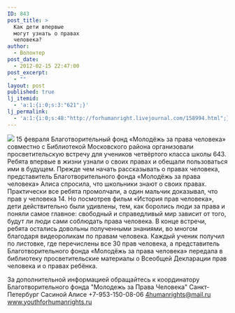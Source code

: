 ```yaml
---
ID: 843
post_title: >
  Как дети впервые
  могут узнать о правах
  человека?
author:
  - Волонтер
post_date:
  - 2012-02-15 22:47:00
post_excerpt:
  - ""
layout: post
published: true
lj_itemid:
  - 'a:1:{i:0;s:3:"621";}'
lj_permalink:
  - 'a:1:{i:0;s:48:"http://forhumanright.livejournal.com/158994.html";}'
---
```


<img src="http://cs5338.vk.com/u132145096/132409092/x_5b26039f.jpg" /> 15 февраля Благотворительный фонд «Молодёжь за права человека» совместно с Библиотекой Московского района организовали просветительскую встречу для учеников четвёртого класса школы 643. Ребята впервые в жизни узнали о своих правах и обещали пользоваться ими в будущем.
Прежде чем начать рассказывать о правах человека, представитель Благотворительного фонда «Молодёжь за права человека» Алиса спросила, что школьники знают о своих правах. Практически все ребята промолчали, а один мальчик доказывал, что прав у человека 14. Но посмотрев фильм «История прав человека», дети действительно были удивлены, тем, как боролись люди за права и поняли самое главное: свободный и справедливый мир зависит от того, будут ли люди сами соблюдать права человека.
В конце встречи, ребята остались довольны полученными знаниями, во многом благодаря видеороликам по правам человека. Каждый ученик получил по листовке, где перечислены все 30 прав человека, а представитель Благотворительного фонда «Молодёжь за права человека» передала в библиотеку просветительские материалы о Всеобщей Декларации прав человека и о правах ребёнка.
 
За дополнительной информацией обращайтесь к координатору
Благотворительного фонда
"Молодежь за Права Человека" Санкт-Петербург 
Сасиной Алисе 
+7-953-150-08-06 
4humanrights@mail.ru
www.youthforhumanrights.ru
